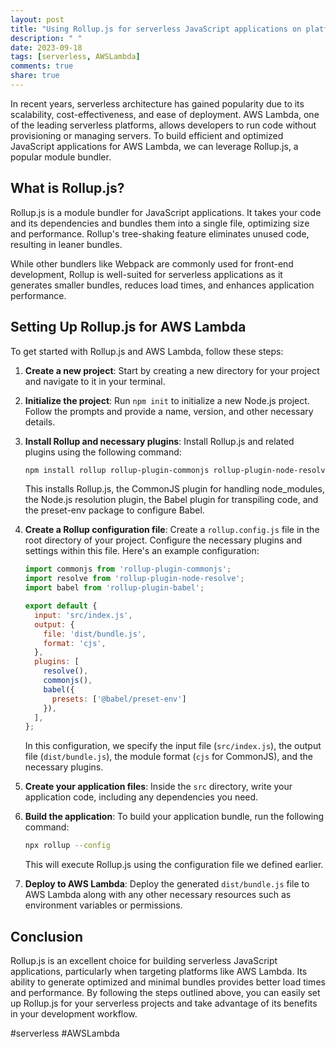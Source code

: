 ```yaml
---
layout: post
title: "Using Rollup.js for serverless JavaScript applications on platforms like AWS Lambda"
description: " "
date: 2023-09-18
tags: [serverless, AWSLambda]
comments: true
share: true
---
```


In recent years, serverless architecture has gained popularity due to its scalability, cost-effectiveness, and ease of deployment. AWS Lambda, one of the leading serverless platforms, allows developers to run code without provisioning or managing servers. To build efficient and optimized JavaScript applications for AWS Lambda, we can leverage Rollup.js, a popular module bundler.

## What is Rollup.js?

Rollup.js is a module bundler for JavaScript applications. It takes your code and its dependencies and bundles them into a single file, optimizing size and performance. Rollup's tree-shaking feature eliminates unused code, resulting in leaner bundles.

While other bundlers like Webpack are commonly used for front-end development, Rollup is well-suited for serverless applications as it generates smaller bundles, reduces load times, and enhances application performance.

## Setting Up Rollup.js for AWS Lambda

To get started with Rollup.js and AWS Lambda, follow these steps:

1. **Create a new project**: Start by creating a new directory for your project and navigate to it in your terminal.
2. **Initialize the project**: Run `npm init` to initialize a new Node.js project. Follow the prompts and provide a name, version, and other necessary details.
3. **Install Rollup and necessary plugins**: Install Rollup.js and related plugins using the following command:

   ```bash
   npm install rollup rollup-plugin-commonjs rollup-plugin-node-resolve rollup-plugin-babel @babel/preset-env --save-dev
   ```

   This installs Rollup.js, the CommonJS plugin for handling node_modules, the Node.js resolution plugin, the Babel plugin for transpiling code, and the preset-env package to configure Babel.
4. **Create a Rollup configuration file**: Create a `rollup.config.js` file in the root directory of your project. Configure the necessary plugins and settings within this file. Here's an example configuration:

   ```javascript
   import commonjs from 'rollup-plugin-commonjs';
   import resolve from 'rollup-plugin-node-resolve';
   import babel from 'rollup-plugin-babel';
   
   export default {
     input: 'src/index.js',
     output: {
       file: 'dist/bundle.js',
       format: 'cjs',
     },
     plugins: [
       resolve(),
       commonjs(),
       babel({ 
         presets: ['@babel/preset-env']
       }),
     ],
   };
   ```

   In this configuration, we specify the input file (`src/index.js`), the output file (`dist/bundle.js`), the module format (`cjs` for CommonJS), and the necessary plugins.
5. **Create your application files**: Inside the `src` directory, write your application code, including any dependencies you need.
6. **Build the application**: To build your application bundle, run the following command:

   ```bash
   npx rollup --config
   ```

   This will execute Rollup.js using the configuration file we defined earlier.
7. **Deploy to AWS Lambda**: Deploy the generated `dist/bundle.js` file to AWS Lambda along with any other necessary resources such as environment variables or permissions.

## Conclusion

Rollup.js is an excellent choice for building serverless JavaScript applications, particularly when targeting platforms like AWS Lambda. Its ability to generate optimized and minimal bundles provides better load times and performance. By following the steps outlined above, you can easily set up Rollup.js for your serverless projects and take advantage of its benefits in your development workflow.

#serverless #AWSLambda